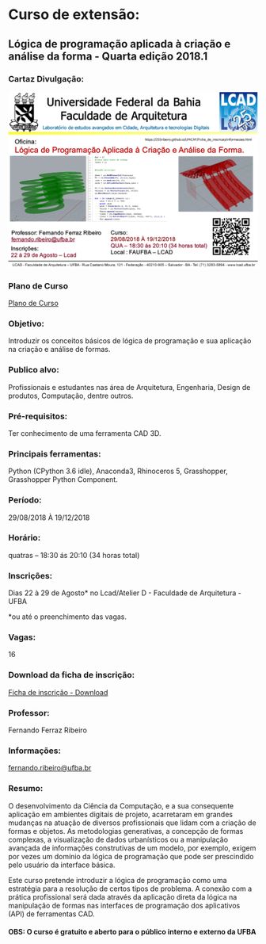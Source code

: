 
# **Curso de extensão:**

## **Lógica de programação aplicada à criação e análise da forma - Quarta edição 2018.1**

### **Cartaz Divulgação:**

![cartaz](Cartaz_LPACAF_2018-2a.jpg)

### **Plano de Curso**

[Plano de Curso](https://255ribeiro.github.io/LPACAF/)

### **Objetivo:**

Introduzir os conceitos básicos de lógica de programação e sua aplicação na criação e análise de formas.

### **Publico alvo:**

Profissionais e estudantes nas área de Arquitetura, Engenharia, Design de produtos, Computação, dentre outros.

### **Pré-requisitos:**

Ter conhecimento de uma ferramenta CAD 3D.

### **Principais ferramentas:**

Python (CPython 3.6 idle), Anaconda3, Rhinoceros 5, Grasshopper, Grasshopper Python Component.

### **Período:**

29/08/2018 À 19/12/2018

### **Horário:**

quatras  – 18:30 ás 20:10 (34 horas total)

### **Inscrições:**

Dias 22 à 29 de Agosto* no Lcad/Atelier D - Faculdade de Arquitetura - UFBA

*ou até o preenchimento das vagas.

### **Vagas:**

16

### **Download da ficha de inscrição:**

<a href="LPACAF_inscricao_2018_2.doc" download> Ficha de inscrição - Download</a>

### **Professor:**

Fernando Ferraz Ribeiro

### **Informações:**

fernando.ribeiro@ufba.br

### **Resumo:**

O desenvolvimento da Ciência da Computação, e a sua consequente aplicação em ambientes digitais de projeto, acarretaram em grandes mudanças na atuação de diversos profissionais que lidam com a criação de formas e objetos. As metodologias generativas, a concepção de formas complexas, a visualização de dados urbanísticos ou a manipulação avançada de informações construtivas de um modelo, por exemplo, exigem por vezes um domínio da lógica de programação que pode ser prescindido pelo usuário da interface básica.

Este curso pretende introduzir a lógica de programação como uma estratégia para a resolução de certos tipos de problema. A conexão com a prática profissional será dada através da aplicação direta da lógica na manipulação de formas nas interfaces de programação dos aplicativos (API) de ferramentas CAD.

#### **OBS: O curso é gratuito e aberto para o público interno e externo da UFBA**
